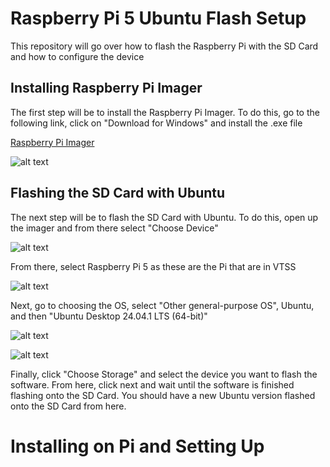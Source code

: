 # Raspberry Pi 5 Ubuntu Flash Setup

This repository will go over how to flash the Raspberry Pi with the SD Card and how to configure the device

## Installing Raspberry Pi Imager

The first step will be to install the Raspberry Pi Imager. To do this, go to the following link, click on "Download for Windows" and install the .exe file

[Raspberry Pi Imager](https://www.raspberrypi.com/software/)

![alt text](https://github.com/vt-aoe-nanosat-avionics/Raspberry-Pi-Imager/blob/main/Images/Raspberry_Pi_Imager_Download.JPG)

## Flashing the SD Card with Ubuntu

The next step will be to flash the SD Card with Ubuntu. To do this, open up the imager and from there select "Choose Device"

![alt text](https://github.com/vt-aoe-nanosat-avionics/Raspberry-Pi-Imager/blob/main/Images/Imager%20Screen.JPG)

From there, select Raspberry Pi 5 as these are the Pi that are in VTSS

![alt text](https://github.com/vt-aoe-nanosat-avionics/Raspberry-Pi-Imager/blob/main/Images/Imager%20Raspberry%20Pi%205.JPG)

Next, go to choosing the OS, select "Other general-purpose OS", Ubuntu, and then "Ubuntu Desktop 24.04.1 LTS (64-bit)"

![alt text](https://github.com/vt-aoe-nanosat-avionics/Raspberry-Pi-Imager/blob/main/Images/Imager%20Other%20OS.JPG)

![alt text](https://github.com/vt-aoe-nanosat-avionics/Raspberry-Pi-Imager/blob/main/Images/Imager%20Ubuntu%20Desktop.JPG)

Finally, click "Choose Storage" and select the device you want to flash the software. From here, click next and wait until the software is finished flashing onto the SD Card. You should have a new Ubuntu version flashed onto the SD Card from here. 

# Installing on Pi and Setting Up

 



